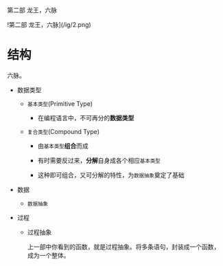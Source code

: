 第二部 龙王，六脉

!第二部 龙王，六脉](/ig/2.png)



结构
============================

六脉。

- 数据类型

  - `基本类型`(Primitive Type)

    - 在编程语言中，不可再分的**数据类型**

  - `复合类型`(Compound Type)

    - 由`基本类型`**组合**而成

    - 有时需要反过来，**分解**自身成各个相应`基本类型`

    - 这种即可组合，又可分解的特性，为`数据抽象`奠定了基础

- 数据

  - `数据抽象`

- 过程

  - 过程抽象

    上一部中你看到的函数，就是过程抽象。将多条语句，封装成一个函数，成为一个整体。

